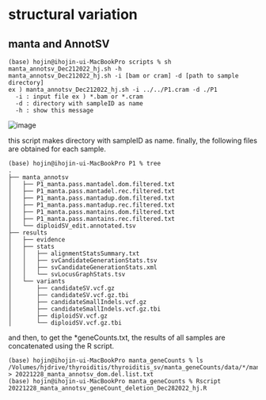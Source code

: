 # structural variation

## manta and AnnotSV

```shell
(base) hojin@ihojin-ui-MacBookPro scripts % sh manta_annotsv_Dec212022_hj.sh -h
manta_annotsv_Dec212022_hj.sh -i [bam or cram] -d [path to sample directory]
ex ) manta_annotsv_Dec212022_hj.sh -i ../../P1.cram -d ./P1
  -i : input file ex ) *.bam or *.cram
  -d : directory with sampleID as name
  -h : show this message
```

![image](https://user-images.githubusercontent.com/121307215/209815287-fbd3abff-f8c2-444f-8ec4-798daf179ff2.png)


this script makes directory with sampleID as name. finally, the following files are obtained for each sample.  
```shell
(base) hojin@ihojin-ui-MacBookPro P1 % tree
.
├── manta_annotsv
│   ├── P1_manta.pass.mantadel.dom.filtered.txt
│   ├── P1_manta.pass.mantadel.rec.filtered.txt
│   ├── P1_manta.pass.mantadup.dom.filtered.txt
│   ├── P1_manta.pass.mantadup.rec.filtered.txt
│   ├── P1_manta.pass.mantains.dom.filtered.txt
│   ├── P1_manta.pass.mantains.rec.filtered.txt
│   └── diploidSV_edit.annotated.tsv
├── results
│   ├── evidence
│   ├── stats
│   │   ├── alignmentStatsSummary.txt
│   │   ├── svCandidateGenerationStats.tsv
│   │   ├── svCandidateGenerationStats.xml
│   │   └── svLocusGraphStats.tsv
│   └── variants
│       ├── candidateSV.vcf.gz
│       ├── candidateSV.vcf.gz.tbi
│       ├── candidateSmallIndels.vcf.gz
│       ├── candidateSmallIndels.vcf.gz.tbi
│       ├── diploidSV.vcf.gz
│       └── diploidSV.vcf.gz.tbi
```

and then, to get the *geneCounts.txt, the results of all samples are concatenated using the R script. 
```shell
(base) hojin@ihojin-ui-MacBookPro manta_geneCounts % ls /Volumes/hjdrive/thyroiditis/thyroiditis_sv/manta_geneCounts/data/*/manta_annotsv/*manta.pass.mantadel.dom.filtered.txt > 20221228_manta_annotsv_dom.del.list.txt
(base) hojin@ihojin-ui-MacBookPro manta_geneCounts % Rscript 20221228_manta_annotsv_geneCount_deletion_Dec282022_hj.R
```

